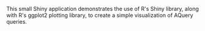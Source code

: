 This small Shiny application demonstrates the use of R's Shiny library, along
with R's ggplot2 plotting library, to create a simple visualization
of AQuery queries.

